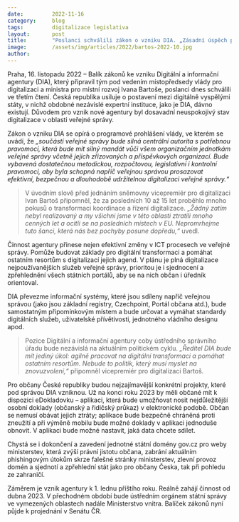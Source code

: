 ```yaml
---
date:         2022-11-16
category:     blog
tags:         digitalizace legislativa
layout:       post
title:        "Poslanci schválili zákon o vzniku DIA. „Zásadní úspěch pro českou digitální cestu,“ řekl vicepremiér Bartoš"
image:        /assets/img/articles/2022/bartos-2022-10.jpg
author:       
---
```


Praha, 16. listopadu 2022 – Balík zákonů ke vzniku Digitální a informační agentury (DIA), který připravil tým pod vedením místopředsedy vlády pro digitalizaci a ministra pro místní rozvoj Ivana Bartoše, poslanci dnes schválili ve třetím čtení. Česká republika usiluje o postavení mezi digitálně vyspělými státy, v nichž obdobné nezávislé expertní instituce, jako je DIA, dávno existují.  Důvodem pro vznik nové agentury byl dosavadní neuspokojivý stav digitalizace v oblasti veřejné správy.

Zákon o vzniku DIA se opírá o programové prohlášení vlády, ve kterém se uvádí, že *„součástí veřejné správy bude silná centrální autorita s potřebnou pravomocí, která bude mít silný mandát vůči všem organizačním jednotkám veřejné správy včetně jejich zřizovaných a příspěvkových organizací. Bude vybavená dostatečnou metodickou, rozpočtovou, legislativní i kontrolní pravomocí, aby byla schopná napříč veřejnou správou prosazovat efektivní, bezpečnou a dlouhodobě udržitelnou digitalizaci veřejné správy.“*

> V úvodním slově před jednáním sněmovny vicepremiér pro digitalizaci Ivan Bartoš připomněl, že za posledních 10 až 15 let proběhlo mnoho pokusů o transformaci koordinace a řízení digitalizace. *„Žádný zatím nebyl realizovaný a my všichni jsme v této oblasti ztratili mnoho cenných let a ocitli se na posledních místech v EU. Nepromrhejme tuto šanci, která nás bez pochyby posune dopředu,“* uvedl.

Činnost agentury přinese nejen efektivní změny v ICT procesech ve veřejné správy. Pomůže budovat základy pro digitální transformaci a pomáhat ostatním resortům s digitalizací jejich agend. V plánu je plná digitalizace nejpoužívanějších služeb veřejné správy, prioritou je i sjednocení a zpřehlednění všech státních portálů, aby se na nich občan i úředník orientoval. 

DIA převezme informační systémy, které jsou sdíleny napříč veřejnou správou (jako jsou základní registry, Czechpoint, Portál občana atd.), bude samostatným připomínkovým místem a bude určovat a vymáhat standardy digitálních služeb, uživatelské přívětivosti, jednotného vládního designu apod.

> Pozice Digitální a informační agentury coby ústředního správního úřadu bude nezávislá na aktuálním politickém cyklu. *„Ředitel DIA bude mít jediný úkol: agilně pracovat na digitální transformaci a pomáhat ostatním resortům. Nebude to politik, který musí myslet na znovuzvolení,“* připomněl vicepremiér pro digitalizaci Bartoš.

Pro občany České republiky budou nejzajímavější konkrétní projekty, které pod správou DIA vzniknou. Už na konci roku 2023 by měli občané mít k dispozici eDokladovku – aplikaci, která bude umožňovat nosit nejdůležitější osobní doklady (občanský a řidičský průkaz) v elektronické podobě. Občan se nemusí obávat jejich ztráty; aplikace bude bezpečně chráněná proti zneužití a při výměně mobilu bude možné doklady v aplikaci jednoduše obnovit. V aplikaci bude možné nastavit, jaká data chcete sdílet.

Chystá se i dokončení a zavedení jednotné státní domény gov.cz pro weby ministerstev, která zvýší právní jistotu občana, zabrání aktuálním phishingovým útokům skrze falešné stránky ministerstev, zlevní provoz domén a sjednotí a zpřehlední stát jako pro občany Česka, tak při pohledu ze zahraničí.

Záměrem je vznik agentury k 1. lednu příštího roku. Reálně zahájí činnost od dubna 2023. V přechodném období bude ústředním orgánem státní správy ve vymezených oblastech nadále Ministerstvo vnitra. Balíček zákonů nyní půjde k projednání v Senátu ČR. 
